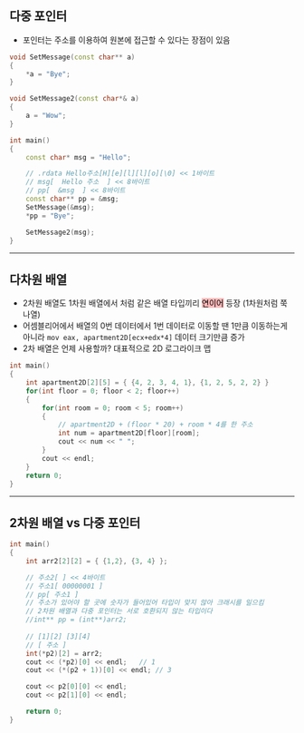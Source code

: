 ## 다중 포인터
- 포인터는 주소를 이용하여 원본에 접근할 수 있다는 장점이 있음
```cpp
void SetMessage(const char** a)
{
	*a = "Bye";
}

void SetMessage2(const char*& a)
{
	a = "Wow";
}

int main()
{
	const char* msg = "Hello";

	// .rdata Hello주소[H][e][l][l][o][\0] << 1바이트
	// msg[  Hello 주소  ] << 8바이트
	// pp[  &msg  ] << 8바이트
	const char** pp = &msg;
	SetMessage(&msg);
	*pp = "Bye";

	SetMessage2(msg);
}
```

***

## 다차원 배열
- 2차원 배열도 1차원 배열에서 처럼 같은 배열 타입끼리 <mark style="background: #FF898996;">연이어</mark> 등장 (1차원처럼 쭉 나열)
- 어셈블리어에서 배열의 0번 데이터에서 1번 데이터로 이동할 땐 1만큼 이동하는게 아니라 `mov eax, apartment2D[ecx+edx*4]` 데이터 크기만큼 증가
- 2차 배열은 언제 사용할까? 대표적으로 2D 로그라이크 맵
```cpp
int main()
{
	int apartment2D[2][5] = { {4, 2, 3, 4, 1}, {1, 2, 5, 2, 2} }
	for(int floor = 0; floor < 2; floor++)
	{
		for(int room = 0; room < 5; room++)
		{
			// apartment2D + (floor * 20) + room * 4를 한 주소
			int num = apartment2D[floor][room];
			cout << num << " ";
		}
		cout << endl;
	}
	return 0;
}
```

***

## 2차원 배열 vs 다중 포인터
```cpp
int main()
{
	int arr2[2][2] = { {1,2}, {3, 4} };

	// 주소2[ ] << 4바이트
	// 주소1[ 00000001 ]
	// pp[ 주소1 ]
	// 주소가 있어야 할 곳에 숫자가 들어있어 타입이 맞지 않아 크래시를 일으킴
	// 2차원 배열과 다중 포인터는 서로 호환되지 않는 타입이다
	//int** pp = (int**)arr2; 
	
	// [1][2] [3][4]
	// [ 주소 ]
	int(*p2)[2] = arr2;
	cout << (*p2)[0] << endl;	// 1
	cout << (*(p2 + 1))[0] << endl;	// 3

	cout << p2[0][0] << endl;
	cout << p2[1][0] << endl;

	return 0;
}
```

